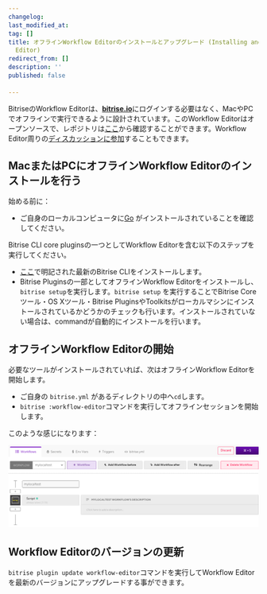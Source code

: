 ```yaml
---
changelog:
last_modified_at:
tag: []
title: オフラインWorkflow Editorのインストールとアップグレード (Installing and upgrading the offline Workflow
  Editor)
redirect_from: []
description: ''
published: false

---
```

BitriseのWorkflow Editorは、[**bitrise.io**](http://bitrise.io)にログインする必要はなく、MacやPCでオフラインで実行できるように設計されています。このWorkflow Editorはオープンソースで、レポジトリは[ここ]()から確認することができます。Workflow Editor周りの[ディスカッションに参加](https://discuss.bitrise.io/t/workflow-editor-v2-open-source-offline-workflow-editor/39)することもできます。

## **MacまたはPCにオフラインWorkflow Editorのインストールを行う**

始める前に：

* ご自身のローカルコンピュータに[Go](https://golang.org/) がインストールされていることを確認してください。

Bitrise CLI core pluginsの一つとしてWorkflow Editorを含む以下のステップを実行してください。

* [ここ](/bitrise-cli/installation/)で明記された最新のBitrise CLIをインストールします。
* Bitrise Pluginsの一部としてオフラインWorkflow Editorをインストールし、`bitrise setup`を実行します。`bitrise setup` を実行することでBitrise Core ツール・OS Xツール・Bitrise PluginsやToolkitsがローカルマシンにインストールされているかどうかのチェックも行います。インストールされていない場合は、commandが自動的にインストールを行います。

## **オフラインWorkflow Editorの開始**

必要なツールがインストールされていれば、次はオフラインWorkflow Editorを開始します。

* ご自身の `bitrise.yml` があるディレクトリの中へ`cd`します。
* `bitrise :workflow-editor`コマンドを実行してオフラインセッションを開始します。

このような感じになります：

![](/img/offline-workflow-editor.png)

## **Workflow Editorのバージョンの更新**

`bitrise plugin update workflow-editor`コマンドを実行してWorkflow Editorを最新のバージョンにアップグレードする事ができます。